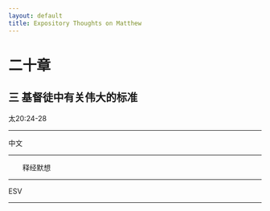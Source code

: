 ```yaml
---
layout: default
title: Expository Thoughts on Matthew
---
```


# 二十章 

## 三 基督徒中有关伟大的标准

太20:24-28

***

中文<br>

***

&emsp;&emsp;释经默想

***

ESV

***
